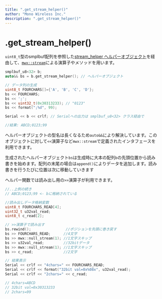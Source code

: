 ```yaml
---
title: ".get_stream_helper()"
author: "Mono Wireless Inc."
description: ".get_stream_helper()"
---
```


# .get\_stream\_helper()

`uint8_t`型のsmplbuf配列を参照した[stream\_helper ](../twe-stream/stream\_helper.md)[ヘルパーオブジェクト](../twe-stream/stream\_helper.md)を経由して、[`mwx::stream`](../twe-stream/)による演算子やメソッドを用います。

```cpp
smplbuf_u8<32> b;
auto&& bs = b.get_stream_helper(); // ヘルパーオブジェクト

// データ列の生成
uint8_t FOURCHARS[]={'A', 'B', 'C', 'D'};
bs << FOURCHARS;
bs << ';';
bs << uint32_t(0x30313233); // "0123"
bs << format(";%d", 99);

Serial << b << crlf; // Serialへの出力は smplbuf_u8<32> クラス経由で

//結果: ABCD;0123;99
```

ヘルパーオブジェクトの型名は長くなるため`auto&&`により解決しています。このオブジェクトに対して`<<`演算子など`mwx::stream`で定義されたインタフェースを利用できます。

生成されたヘルパーオブジェクト`bs`は生成時に大本の配列`b`の先頭位置から読み書きを始めます。配列の末尾の場合は`append()`によりデータを追加します。読み書きを行うたびに位置は次に移動していきます

ヘルパー関数では読み出し用の`>>`演算子が利用できます。

```cpp
//..上例の続き
// ABCD;0123;99 <- bに格納されている

//読み出しデータ格納変数
uint8_t FOURCHARS_READ[4];
uint32_t u32val_read;
uint8_t c_read[2];

// >>演算子で読み出す
bs.rewind();                //ポジションを先頭に巻き戻す
bs >> FOURCHARS_READ;      //4文字
bs >> mwx::null_stream(1); //1文字スキップ
bs >> u32val_read;         //32bitデータ
bs >> mwx::null_stream(1); //1文字スキップ
bs >> c_read;              //2文字

// 結果表示
Serial << crlf << "4chars=" << FOURCHARS_READ;
Serial << crlf << format("32bit val=0x%08x", u32val_read);
Serial << crlf << "2chars=" << c_read;

// 4chars=ABCD
// 32bit val=0x30313233
// 2chars=99
```

